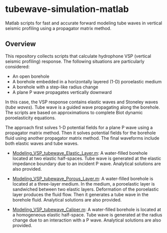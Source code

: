 # tubewave-simulation-matlab
Matlab scripts for fast and accurate forward modeling tube waves in vertical seismic profiling using a propagator matrix method.

## Overview
This repository collects scripts that calculate hydrophone VSP (vertical seismic profiling) response. The following situations are particularly considered:

- An open borehole
- A borehole embedded in a horizontally layered (1-D) poroelastic medium
- A borehole with a step-like radius change
- A plane P wave propagates vertically downward

In this case, the VSP response contains elastic waves and Stoneley waves (_tube waves_). Tube wave is a guided wave propagating along the borehole. The scripts are based on approximations to complete Biot dynamic poroelasticity equations.

The approach first solves 1-D potential fields for a plane P wave using a propagator matrix method. Then it solves potential fields for the borehole fluid using another propagator matrix method. The final waveforms include both elastic waves and tube waves.


- [Modeling_VSP_tubewave_Elastic_Layer.m](/Modeling_VSP_tubewave_Elastic_Layer.m): A water-filled borehole located at two elastic half-spaces. Tube wave is generated at the elastic impedance boundary due to an incident P wave. Analytical solutions are also provided.

- [Modeling_VSP_tubewave_Porous_Layer.m](/Modeling_VSP_tubewave_Porous_Layer.m): A water-filled borehole is located at a three-layer medium. In the medium, a poroelastic layer is sandwiched between two elastic layers. Deformation of the poroelastic layer produces the fluid flow. Then it generates a tube wave in the borehole fluid. Analytical solutions are also provided.

- [Modeling_VSP_tubewave_Caliper.m](/Modeling_VSP_tubewave_Caliper.m): A water-filled borehole is located at a homogeneous elastic half-space. Tube wave is generated at the radius change due to an interaction with a P wave. Analytical solutions are also provided.

